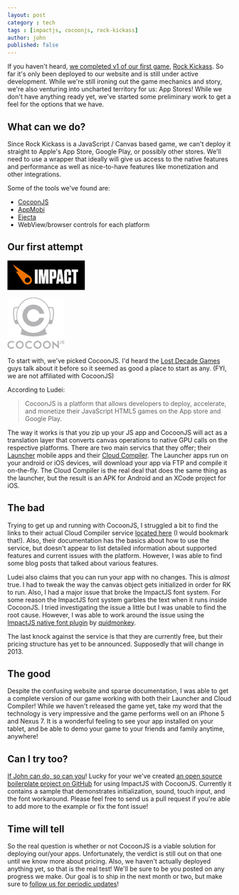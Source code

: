 ```yaml
---
layout: post
category : tech
tags : [impactjs, cocoonjs, rock-kickass]
author: john
published: false
---
```


If you haven't heard, [we completed v1 of our first game](http://fragcastle.com/games/2012/12/18/rock-kickass-post-mortem/), [Rock Kickass](fragcastle.com/rockkickass).  So far it's only been deployed to our website and is still under active development.  While we're still ironing out the game mechanics and story, we're also venturing into uncharted territory for us: App Stores!  While we don't have anything ready yet, we've started some preliminary work to get a feel for the options that we have.

## What can we do?

Since Rock Kickass is a JavaScript / Canvas based game, we can't deploy it straight to Apple's App Store, Google Play, or possibly other stores.  We'll need to use a wrapper that ideally will give us access to the native features and performance as well as nice-to-have features like monetization and other integrations.

Some of the tools we've found are:

- [CocoonJS](http://www.ludei.com/tech/cocoonjs)
- [AppMobi](http://www.appmobi.com/)
- [Ejecta](http://impactjs.com/ejecta)
- WebView/browser controls for each platform

## Our first attempt

![ImpactJS](/assets/site/img/posts/impactjs-with-cocoonjs/impact.png)

![CocoonJS](/assets/site/img/posts/impactjs-with-cocoonjs/cocoonjs.png)

To start with, we've picked CocoonJS.  I'd heard the [Lost Decade Games](http://www.lostdecadegames.com/) guys talk about it before so it seemed as good a place to start as any.  (FYI, we are not affiliated with CocoonJS)

According to Ludei:

> CocoonJS is a platform that allows developers to deploy, accelerate, and monetize their JavaScript HTML5 games on the App store and Google Play.

The way it works is that you zip up your JS app and CocoonJS will act as a translation layer that converts canvas operations to native GPU calls on the respective platforms.  There are two main servics that they offer; their [Launcher](http://wiki.ludei.com/cocoonjs:launcherapp) mobile apps and their [Cloud Compiler](http://wiki.ludei.com/cocoonjs:cloud).  The Launcher apps run on your android or iOS devices, will download your app via FTP and compile it on-the-fly.  The Cloud Compiler is the real deal that does the same thing as the launcher, but the result is an APK for Android and an XCode project for iOS.

## The bad

Trying to get up and running with CocoonJS, I struggled a bit to find the links to their actual Cloud Compiler service [located here](https://cocoonjsservice.ludei.com/cloud/login/) (I would bookmark that!).  Also, their documentation has the basics about how to use the service, but doesn't appear to list detailed information about supported features and current issues with the platform.  However, I was able to find some blog posts that talked about various features.

Ludei also claims that you can run your app with no changes.  This is *almost* true.  I had to tweak the way the canvas object gets initialized in order for RK to run.  Also, I had a major issue that broke the ImpactJS font system.  For some reason the ImpactJS font system garbles the text when it runs inside CocoonJS.  I tried investigating the issue a little but I was unable to find the root cause.  However, I was able to work around the issue using the [ImpactJS native font plugin](https://github.com/quidmonkey/Canvas-Native-Fonts-Plugin) by [quidmonkey](https://github.com/quidmonkey).

The last knock against the service is that they are currently free, but their pricing structure has yet to be announced.  Supposedly that will change in 2013.

## The good

Despite the confusing website and sparse documentation, I was able to get a complete version of our game working with both their Launcher and Cloud Compiler!  While we haven't released the game yet, take my word that the technology is very impressive and the game performs well on an iPhone 5 and Nexus 7.  It is a wonderful feeling to see your app installed on your tablet, and be able to demo your game to your friends and family anytime, anywhere!

## Can I try too?

[If John can do, so can you](http://en.wikipedia.org/wiki/Yan_Can_Cook)!  Lucky for your we've created [an open source boilerplate project on GitHub](https://github.com/fragcastle/ImpactJS-CocoonJS-Example) for using ImpactJS with CocoonJS.  Currently it contains a sample that demonstrates initialization, sound, touch input, and the font workaround.  Please feel free to send us a pull request if you're able to add more to the example or fix the font issue!

## Time will tell

So the real question is whether or not CocoonJS is a viable solution for deploying our/your apps.  Unfortunately, the verdict is still out on that one until we know more about pricing.  Also, we haven't actually deployed anything yet, so that is the real test!  We'll be sure to be you posted on any progress we make.  Our goal is to ship in the next month or two, but make sure to [follow us for periodic updates](https://twitter.com/fragcastle)!